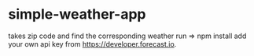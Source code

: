 # simple-weather-app
takes zip code and find the corresponding weather
run => npm install
add your own api key from https://developer.forecast.io.
